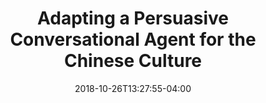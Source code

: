 ---
name: "Adapting Agent for Chinese Culture"
title: "Adapting a Persuasive Conversational Agent for the Chinese Culture"
project: null
event: "International Conference on Culture and Computing"
authors: 
- name: "Zhou, S."
- name: "Zhang, Z."
- name: "Bickmore, T."
year: 2017
resources: 
 - name: "CultureComp17"
   src: "CultureComp17.pdf"
external_url: null
date: 2018-10-26T13:27:55-04:00
draft: false
---